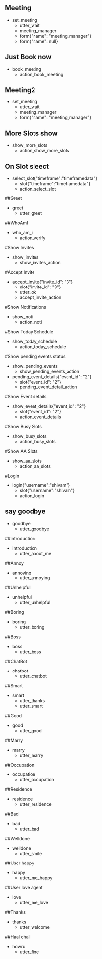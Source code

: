 
## Meeting
* set_meeting
  - utter_wait
  - meeting_manager
  - form{"name": "meeting_manager"}
  - form{"name": null}

## Just Book now
* book_meeting
  - action_book_meeting


## Meeting2
* set_meeting
  - utter_wait
  - meeting_manager
  - form{"name": "meeting_manager"}

## More Slots show
* show_more_slots
  - action_show_more_slots

## On Slot sleect
* select_slot{"timeframe":"timeframedata"}
  - slot{"timeframe":"timeframedata"}
  - action_select_slot


##Greet
* greet
  - utter_greet

##WhoAmI
* who_am_i
  - action_verify

#Show Invites
* show_invites
  - show_invites_action

#Accept Invite
* accept_invite{"invite_id": "3"}
  - slot{"invite_id": "3"}
  - utter_ok
  - accept_invite_action


#Show Notifications
* show_noti
  - action_noti


#Show Today Schedule
* show_today_schedule
  - action_today_schedule


#Show pending events status
* show_pending_events
  - show_pending_events_action
* pending_event_details{"event_id": "2"}
  - slot{"event_id": "2"} 
  - pending_event_detail_action



#Show Event details
* show_event_details{"event_id": "2"}
  - slot{"event_id": "2"}
  - action_event_details


#Show Busy Slots
* show_busy_slots
  - action_busy_slots

#Show AA Slots
* show_aa_slots
  - action_aa_slots

#Login
* login{"username":"shivam"}
  - slot{"username":"shivam"}
  - action_login

















<!------------------------------------------------------------------------------>
<!------------------------------------------------------------------------------>
<!------------------------------------------------------------------------------>
<!------------------------------------------------------------------------------>
<!------------------------------------------------------------------------------>


## say goodbye
* goodbye
  - utter_goodbye


##introduction
* introduction
  - utter_about_me

##Annoy
* annoying
  - utter_annoying


##Unhelpful
* unhelpful
  - utter_unhelpful

##Boring
* boring
  - utter_boring


##Boss
* boss
  - utter_boss

##ChatBot
* chatbot
  - utter_chatbot

##Smart
* smart
  - utter_thanks
  - utter_smart

##Good
* good
  - utter_good

##Marry
* marry
  - utter_marry

##Occupation
* occupation
  - utter_occupation

##Residence
* residence
  - utter_residence

##Bad
* bad
  - utter_bad

##Welldone
* welldone
  - utter_smile

##User happy
* happy
  - utter_me_happy

##User love agent
* love
  - utter_me_love

##Thanks
* thanks
  - utter_welcome

##Haal chal
* howru
  - utter_fine